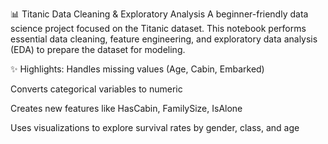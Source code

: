 📊 Titanic Data Cleaning & Exploratory Analysis
A beginner-friendly data science project focused on the Titanic dataset.
This notebook performs essential data cleaning, feature engineering, and exploratory data analysis (EDA) to prepare the dataset for modeling.

✨ Highlights:
Handles missing values (Age, Cabin, Embarked)

Converts categorical variables to numeric

Creates new features like HasCabin, FamilySize, IsAlone

Uses visualizations to explore survival rates by gender, class, and age
